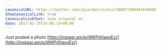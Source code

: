 ```yaml
---
canonicalURL: https://twitter.com/jmjordan/status/306072366461636608
ShowCanonicalLink: true
CanonicalLinkText: View original on
date: 2013-02-25T16:05:13+00:00
---
```

Just posted a photo [http://instagr.am/p/WKPdVaoxEz/](http://instagr.am/p/WKPdVaoxEz/)